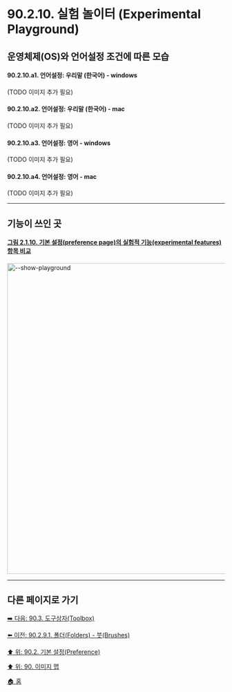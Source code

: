 # 90.2.10. 실험 놀이터 (Experimental Playground)
## 운영체제(OS)와 언어설정 조건에 따른 모습
#### 90.2.10.a1. 언어설정: 우리말 (한국어) - windows
(TODO 이미지 추가 필요)
#### 90.2.10.a2. 언어설정: 우리말 (한국어) - mac
(TODO 이미지 추가 필요)
#### 90.2.10.a3. 언어설정: 영어 - windows
(TODO 이미지 추가 필요)
#### 90.2.10.a4. 언어설정: 영어 - mac
(TODO 이미지 추가 필요)

***

## 기능이 쓰인 곳
#### [그림 2.1.10. 기본 설정(preference page)의 실험적 기능(experimental features) 항목 비교](https://wonder13662.github.io/gimp/2.10.36_ko/02-01-running-gimp.html#%EA%B7%B8%EB%A6%BC-2110-%EA%B8%B0%EB%B3%B8-%EC%84%A4%EC%A0%95preference-page%EC%9D%98-%EC%8B%A4%ED%97%98%EC%A0%81-%EA%B8%B0%EB%8A%A5experimental-features-%ED%95%AD%EB%AA%A9-%EB%B9%84%EA%B5%90)
[<img width="720" alt="--show-playground" environment="MacOS:Sonoma 14.2.1 GIMP 2.10.36" src="https://github.com/wonder13662/gimp/assets/15767104/0c9bd441-4cb1-4aac-80d9-3b387ab124cc">](https://wonder13662.github.io/gimp/2.10.36_ko/02-01-running-gimp.html#%EA%B7%B8%EB%A6%BC-2110-%EA%B8%B0%EB%B3%B8-%EC%84%A4%EC%A0%95preference-page%EC%9D%98-%EC%8B%A4%ED%97%98%EC%A0%81-%EA%B8%B0%EB%8A%A5experimental-features-%ED%95%AD%EB%AA%A9-%EB%B9%84%EA%B5%90)

***

## 다른 페이지로 가기

[➡️ 다음: 90.3. 도구상자(Toolbox)](./90-03-00-toolbox.md)

[⬅️ 이전: 90.2.9.1. 폴더(Folders) - 붓(Brushes)](./90-02-09-01-brushes.md)

[⬆️ 위: 90.2. 기본 설정(Preference)](./90-02-00-preference.md)

[⬆️ 위: 90. 이미지 맵](./90-00-image-map.md)

[🏠 홈](./00-home.md)
